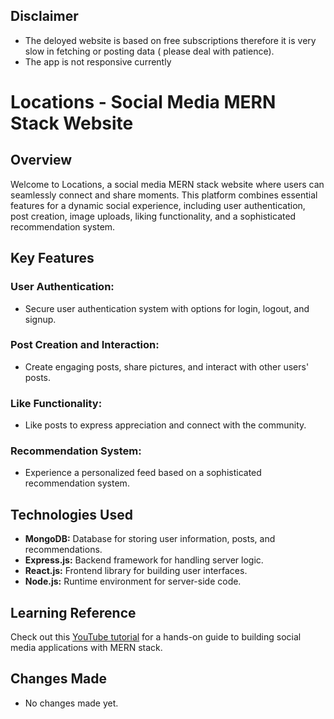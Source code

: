 ## Disclaimer

- The deloyed website is based on free subscriptions therefore it is very slow in fetching or posting data ( please deal with patience).
- The app is not responsive currently

# Locations - Social Media MERN Stack Website

## Overview

Welcome to Locations, a social media MERN stack website where users can seamlessly connect and share moments. This platform combines essential features for a dynamic social experience, including user authentication, post creation, image uploads, liking functionality, and a sophisticated recommendation system.

## Key Features

### User Authentication:
- Secure user authentication system with options for login, logout, and signup.

### Post Creation and Interaction:
- Create engaging posts, share pictures, and interact with other users' posts.

### Like Functionality:
- Like posts to express appreciation and connect with the community.

### Recommendation System:
- Experience a personalized feed based on a sophisticated recommendation system.

## Technologies Used

- **MongoDB:** Database for storing user information, posts, and recommendations.
- **Express.js:** Backend framework for handling server logic.
- **React.js:** Frontend library for building user interfaces.
- **Node.js:** Runtime environment for server-side code.

## Learning Reference

Check out this [YouTube tutorial](https://www.youtube.com/watch?v=VsUzmlZfYNg&list=PLsueIvUqU7XrQVvqejWDyu3gUj_i2EEXR&index=2&t=23773s&ab_channel=JavaScriptMastery) for a hands-on guide to building social media applications with MERN stack.

## Changes Made

- No changes made yet.



